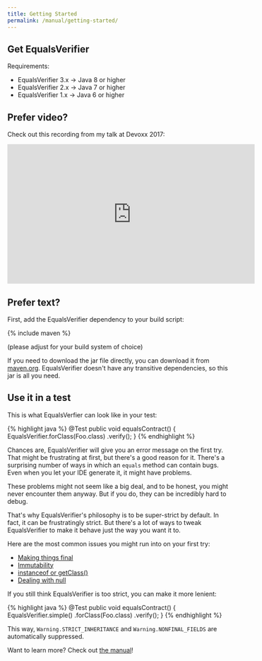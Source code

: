 ```yaml
---
title: Getting Started
permalink: /manual/getting-started/
---
```

## Get EqualsVerifier

Requirements:

* EqualsVerifier 3.x → Java 8 or higher
* EqualsVerifier 2.x → Java 7 or higher
* EqualsVerifier 1.x → Java 6 or higher

## Prefer video?

Check out this recording from my talk at Devoxx 2017:

<iframe width="560" height="315" src="https://www.youtube-nocookie.com/embed/pNJ_O10XaoM?rel=0" frameborder="0" allowfullscreen></iframe>

## Prefer text?

First, add the EqualsVerifier dependency to your build script:

{% include maven %}

(please adjust for your build system of choice)

If you need to download the jar file directly, you can download it from [maven.org](http://search.maven.org/#search&#124;gav&#124;1&#124;g%3A%22nl.jqno.equalsverifier%22%20AND%20a%3A%22equalsverifier%22). EqualsVerifier doesn't have any transitive dependencies, so this jar is all you need.

## Use it in a test
This is what EqualsVerfier can look like in your test:

{% highlight java %}
@Test
public void equalsContract() {
    EqualsVerifier.forClass(Foo.class)
            .verify();
}
{% endhighlight %}

Chances are, EqualsVerifier will give you an error message on the first try. That might be frustrating at first, but there's a good reason for it. There's a surprising number of ways in which an `equals` method can contain bugs. Even when you let your IDE generate it, it might have problems.

These problems might not seem like a big deal, and to be honest, you might never encounter them anyway. But if you do, they can be incredibly hard to debug.

That's why EqualsVerifier's philosophy is to be super-strict by default. In fact, it can be frustratingly strict. But there's a lot of ways to tweak EqualsVerifier to make it behave just the way you want it to.

Here are the most common issues you might run into on your first try:

* [Making things final](/equalsverifier/manual/final)
* [Immutability](/equalsverifier/manual/immutability)
* [instanceof or getClass()](/equalsverifier/manual/instanceof-or-getclass)
* [Dealing with null](/equalsverifier/manual/null)

If you still think EqualsVerifier is too strict, you can make it more lenient:

{% highlight java %}
@Test
public void equalsContract() {
    EqualsVerifier.simple()
            .forClass(Foo.class)
            .verify();
}
{% endhighlight %}

This way, `Warning.STRICT_INHERITANCE` and `Warning.NONFINAL_FIELDS` are automatically suppressed.

Want to learn more? Check out [the manual](/equalsverifier/manual)!
